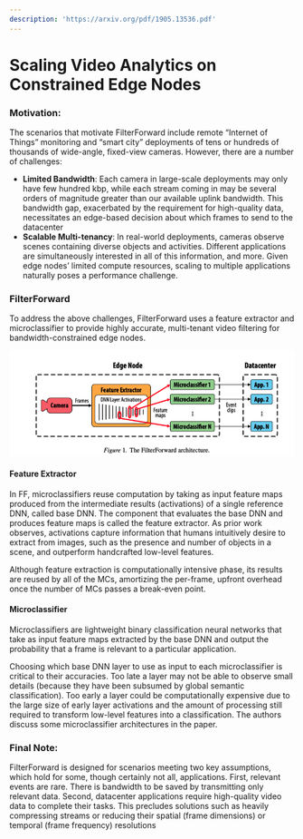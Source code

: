 ```yaml
---
description: 'https://arxiv.org/pdf/1905.13536.pdf'
---
```


# Scaling Video Analytics on Constrained Edge Nodes

### Motivation:

The scenarios that motivate FilterForward include remote “Internet of Things” monitoring and “smart city” deployments of tens or hundreds of thousands of wide-angle, fixed-view cameras. However, there are a number of challenges: 

* **Limited Bandwidth**: Each camera in large-scale deployments may only have few hundred kbp, while each stream coming in may be several orders of magnitude greater than our available uplink bandwidth. This bandwidth gap, exacerbated by the requirement for high-quality data, necessitates an edge-based decision about which frames to send to the datacenter
* **Scalable Multi-tenancy**: In real-world deployments, cameras observe scenes containing diverse objects and activities. Different applications are simultaneously interested in all of this information, and more. Given edge nodes’ limited compute resources, scaling to multiple applications naturally poses a performance challenge. 

### FilterForward

To address the above challenges, FilterForward uses a feature extractor and microclassifier to provide highly accurate, multi-tenant video filtering for bandwidth-constrained edge nodes. 

![](../../.gitbook/assets/screen-shot-2019-11-29-at-12.43.56-am.png)

#### Feature Extractor

In FF, microclassifiers reuse computation by taking as input feature maps produced from the intermediate results \(activations\) of a single reference DNN, called base DNN. The component that evaluates the base DNN and produces feature maps is called the feature extractor. As prior work observes, activations capture information that humans intuitively desire to extract from images, such as the presence and number of objects in a scene, and outperform handcrafted low-level features. 

Although feature extraction is computationally intensive phase, its results are reused by all of the MCs, amortizing the per-frame, upfront overhead once the number of MCs passes a break-even point.

#### Microclassifier

Microclassifiers are lightweight binary classification neural networks that take as input feature maps extracted by the base DNN and output the probability that a frame is relevant to a particular application. 

Choosing which base DNN layer to use as input to each microclassifier is critical to their accuracies. Too late a layer may not be able to observe small details \(because they have been subsumed by global semantic classification\). Too early a layer could be computationally expensive due to the large size of early layer activations and the amount of processing still required to transform low-level features into a classification. The authors discuss some microclassifier architectures in the paper. 

### Final Note:

FilterForward is designed for scenarios meeting two key assumptions, which hold for some, though certainly not all, applications. First, relevant events are rare. There is bandwidth to be saved by transmitting only relevant data. Second, datacenter applications require high-quality video data to complete their tasks. This precludes solutions such as heavily compressing streams or reducing their spatial \(frame dimensions\) or temporal \(frame frequency\) resolutions



